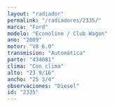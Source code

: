 ```yaml
---
layout: "radiador"
permalink: "/radiadores/2335/"
marca: "Ford"
modelo: "Econoline / Club Wagon"
ano: "2009"
motor: "V8 6.0"
transmision: "Automática"
parte: "434081"
clima: "Con clima"
alto: "23 9/16"
ancho: "25 3/4"
observaciones: "Diesel"
id: "2335"
---
```


